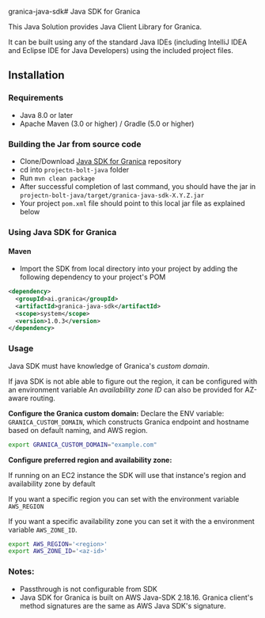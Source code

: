 granica-java-sdk# Java SDK for Granica

This Java Solution provides Java Client Library for Granica.

It can be built using any of the standard Java IDEs (including IntelliJ IDEA and Eclipse IDE for Java Developers)
using the included project files.

## Installation

### Requirements
- Java 8.0 or later
- Apache Maven (3.0 or higher) / Gradle (5.0 or higher)

### Building the Jar from source code
- Clone/Download [Java SDK for Granica](https://github.com/project-n-oss/projectn-bolt-java) repository
- cd into `projectn-bolt-java` folder
- Run `mvn clean package` 
- After successful completion of last command, you should have the jar in `projectn-bolt-java/target/granica-java-sdk-X.Y.Z.jar`
- Your project `pom.xml` file should point to this local jar file as explained below

### Using Java SDK for Granica

#### Maven
* Import the SDK from local directory into your project by adding the following dependency to your project's POM

```xml
<dependency>
  <groupId>ai.granica</groupId>
  <artifactId>granica-java-sdk</artifactId>
  <scope>system</scope>
  <version>1.0.3</version>
</dependency>
```

### Usage

Java SDK must have knowledge of Granica's *custom domain*.

If java SDK is not able able to figure out the region, it can be configured with an environment variable
An *availability zone ID* can also be provided for AZ-aware routing.

**Configure the Granica custom domain:**
Declare the ENV variable: `GRANICA_CUSTOM_DOMAIN`, which constructs Granica endpoint and hostname based on default naming, and AWS region.
```bash
export GRANICA_CUSTOM_DOMAIN="example.com"
```

**Configure preferred region and availability zone:**

If running on an EC2 instance the SDK will use that instance's region and availability zone by default

If you want a specific region you can set with the environment variable `AWS_REGION`

If you want a specific availability zone you can set it with the a environment variable `AWS_ZONE_ID`.

```bash
export AWS_REGION='<region>'
export AWS_ZONE_ID='<az-id>'
```
### Notes:
- Passthrough is not configurable from SDK
- Java SDK for Granica is built on AWS Java-SDK 2.18.16. Granica client's method signatures are the same as AWS Java SDK's signature. 

